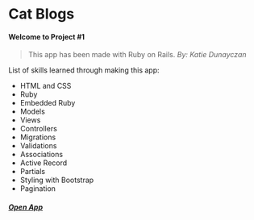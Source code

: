 # Cat Blogs

#### Welcome to Project #1
>This app has been made with Ruby on Rails.
>*By: Katie Dunayczan*

List of skills learned through making this app: 
- HTML and CSS
- Ruby
- Embedded Ruby
- Models
- Views
- Controllers
- Migrations
- Validations
- Associations
- Active Record
- Partials
- Styling with Bootstrap
- Pagination

##### [Open App](https://cat-blog-kt.herokuapp.com/)

